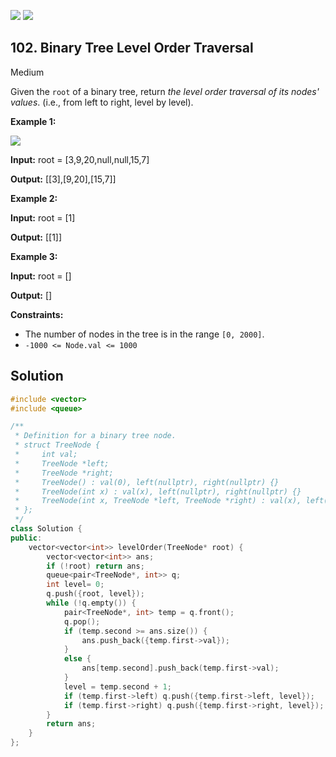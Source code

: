 [![](https://img.shields.io/github/stars/LeetCode-in-Cpp/LeetCode-in-Cpp?label=Stars&style=flat-square)](https://github.com/LeetCode-in-Cpp/LeetCode-in-Cpp)
[![](https://img.shields.io/github/forks/LeetCode-in-Cpp/LeetCode-in-Cpp?label=Fork%20me%20on%20GitHub%20&style=flat-square)](https://github.com/LeetCode-in-Cpp/LeetCode-in-Cpp/fork)

## 102\. Binary Tree Level Order Traversal

Medium

Given the `root` of a binary tree, return _the level order traversal of its nodes' values_. (i.e., from left to right, level by level).

**Example 1:**

![](https://assets.leetcode.com/uploads/2021/02/19/tree1.jpg)

**Input:** root = [3,9,20,null,null,15,7]

**Output:** [[3],[9,20],[15,7]] 

**Example 2:**

**Input:** root = [1]

**Output:** [[1]] 

**Example 3:**

**Input:** root = []

**Output:** [] 

**Constraints:**

*   The number of nodes in the tree is in the range `[0, 2000]`.
*   `-1000 <= Node.val <= 1000`

## Solution

```cpp
#include <vector>
#include <queue>

/**
 * Definition for a binary tree node.
 * struct TreeNode {
 *     int val;
 *     TreeNode *left;
 *     TreeNode *right;
 *     TreeNode() : val(0), left(nullptr), right(nullptr) {}
 *     TreeNode(int x) : val(x), left(nullptr), right(nullptr) {}
 *     TreeNode(int x, TreeNode *left, TreeNode *right) : val(x), left(left), right(right) {}
 * };
 */
class Solution {
public:
    vector<vector<int>> levelOrder(TreeNode* root) {
        vector<vector<int>> ans;
        if (!root) return ans;
        queue<pair<TreeNode*, int>> q;
        int level= 0;
        q.push({root, level});
        while (!q.empty()) {
            pair<TreeNode*, int> temp = q.front();
            q.pop();
            if (temp.second >= ans.size()) {
                ans.push_back({temp.first->val});
            }
            else {
                ans[temp.second].push_back(temp.first->val);
            }
            level = temp.second + 1;
            if (temp.first->left) q.push({temp.first->left, level});
            if (temp.first->right) q.push({temp.first->right, level});
        }
        return ans;
    }
};
```